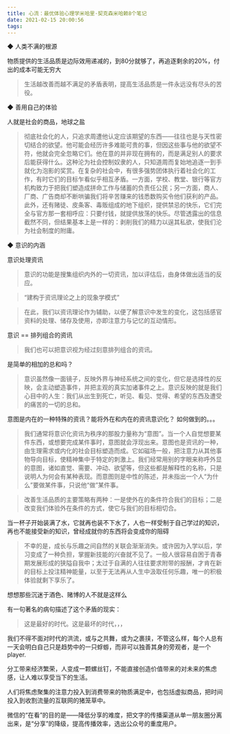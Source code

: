 ```yaml
---
title: 心流：最优体验心理学米哈里·契克森米哈赖8个笔记
date: 2021-02-15 20:00:56
tags:
---
```



◆ 人类不满的根源

物质提供的生活品质是边际效用递减的，到80分就够了，再追逐剩余的20%，付出的成本可能无穷大
> 生活越改善而越不满足的矛盾表明，提高生活品质是一件永远没有尽头的苦役。

◆ 善用自己的体验

人就是社会的商品，地球之盐
> 彻底社会化的人，只追求周遭他认定应该期望的东西——往往也是与天性密切结合的欲望。他可能会经历许多难能可贵的事，但因这些事与他的欲望不符，他就会完全忽略它们。他在意的并非现在拥有的，而是满足别人的要求后能获得什么。这种沦为社会控制奴隶的人，只知道周而复始地追逐一到手就化为泡影的奖赏。在复杂的社会中，有很多强势团体执行着社会化的工作，有时它们的目标乍看似乎相互矛盾。一方面，学校、教堂、银行等官方机构致力于把我们塑造成拼命工作与储蓄的负责任公民；另一方面，商人、厂商、广告商却不断哄骗我们将辛苦赚来的钱悉数购买令他们获利的产品。此外，还有赌徒、皮条客、毒贩组成的地下组织，提供禁忌的快乐，它们完全与官方那一套相呼应：只要付钱，就提供放荡的快乐。尽管透露出的信息截然不同，但结果基本上是一样的：剥削我们的精力以逞其私欲，使我们沦为社会制度的附庸。


◆ 意识的内涵

意识处理资讯
> 意识的功能是搜集组织内外的一切资讯，加以评估后，由身体做出适当的反应。

> “建构于资讯理论之上的现象学模式”

> 在此，我们以资讯理论作为辅助，以便了解意识中发生的变化，这包括感官资料的处理、储存及使用，亦即注意力与记忆的互动情形。

意识 == 排列组合的资讯
> 我们也可以把意识视为经过刻意排列组合的资讯。

是简单的相加的总和吗？
> 意识虽然像一面镜子，反映外界与神经系统之间的变化，但它是选择性的反映，会主动塑造事件，并把主观的真实加诸事件之上。意识反映的就是我们心目中的人生：我们从出生到死亡，听见、看见、觉得、希望的东西及遭受的痛苦的一切的总和。

意图是内在的一种特殊的资讯？能将外在和内在的资讯意识化？
如何做到的。。。
> 我们通常将意识化资讯为秩序的那股力量称为“意图”。当一个人自觉想要某件东西，或想要完成某件事时，意图就会浮现出来。意图也是资讯的一种，由生理需求或内化的社会目标塑造而成。它如磁场一般，把注意力从其他事物导向目标，使精神集中于特定的刺激上。我们经常用别的字眼来称呼外显的意图，诸如直觉、需要、冲动、欲望等，但这些都是解释性的名称，只是说明人为何会有某种表现。而意图则是中性的陈述，并未指出一个人“为什么”要做某件事，只说他“做”某件事。

> 改善生活品质的主要策略有两种：一是使外在的条件符合我们的目标；二是改变我们体验外在条件的方式，使它与我们的目标相切合。

当一杯子开始装满了水，它就再也装不下水了，人也一样受制于自己学过的知识，再也不能接受新的知识，曾经成就你的东西将会变成你的阻碍

>不幸的是，成长与乐趣之间自然的关联会渐渐消失。或许因为入学以后，学习变成了一种负担，掌握新技能的兴奋就不见了。一般人很容易自困于青春期发展形成的狭隘自我中；太过于自满的人往往要求附带的报酬，才肯在新的目标上投注精神能量，以至于无法再从人生中汲取任何乐趣，唯一的积极体验就剩下享乐了。

想想那些沉迷于酒色、赌博的人不就是这样么

有一句著名的病句描述了这个矛盾的现实：

>这是最好的时代。这是最坏的时代，，，

我们不得不面对时代的洪流，或与之共舞，或为之裹挟，不管这么样，每个人总有一天会明白自己只是趋势中的一只蜉蝣，而非可以独善其身的旁观者，是一个player.

分工带来经济繁荣，人变成一颗螺丝钉，不能直接创造价值带来的对未来的焦虑感，让人难以享受当下的生活。

人们将焦虑聚集的注意力投入到消费带来的物质满足中，也包括虚拟商品，把时间投入到收割流量的互联网的猪笼草中。

微信的“在看”的目的是——降低分享的难度，把文字的传播渠道从单一朋友圈分离出来，是“分享”的降级，提高传播效率，选出公众号的重度用户。
